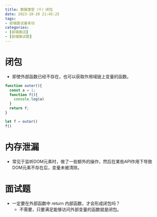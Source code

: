```yaml
---
title: 数据类型（十）闭包
date: 2023-10-20 21:45:25
tags:
- 前端面试基本功
categories:
- [前端面试]
- [前端面试题]
---
```


# 闭包

* 即使外部函数已经不存在，也可以获取作用域链上变量的函数。

```js
function outer(){
  const a = 1;
  function f(){
    console.log(a)
  }
  return f;
}

let f = outer()
f()
```

# 内存泄漏

* 常见于监听DOM元素时，做了一些额外的操作，然后在某些API作用下导致DOM元素不存在后，变量未被清除。

# 面试题

* 一定要在外部函数中 return 内部函数，才会形成闭包吗？
  * 不需要，只要满足能够访问外部变量的函数就是闭包。